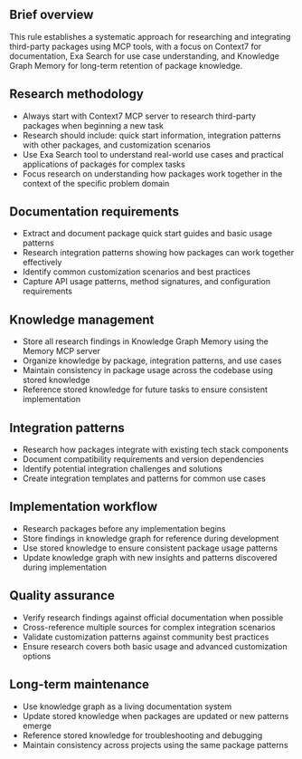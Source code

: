 ## Brief overview
This rule establishes a systematic approach for researching and integrating third-party packages using MCP tools, with a focus on Context7 for documentation, Exa Search for use case understanding, and Knowledge Graph Memory for long-term retention of package knowledge.

## Research methodology
  - Always start with Context7 MCP server to research third-party packages when beginning a new task
  - Research should include: quick start information, integration patterns with other packages, and customization scenarios
  - Use Exa Search tool to understand real-world use cases and practical applications of packages for complex tasks
  - Focus research on understanding how packages work together in the context of the specific problem domain

## Documentation requirements
  - Extract and document package quick start guides and basic usage patterns
  - Research integration patterns showing how packages can work together effectively
  - Identify common customization scenarios and best practices
  - Capture API usage patterns, method signatures, and configuration requirements

## Knowledge management
  - Store all research findings in Knowledge Graph Memory using the Memory MCP server
  - Organize knowledge by package, integration patterns, and use cases
  - Maintain consistency in package usage across the codebase using stored knowledge
  - Reference stored knowledge for future tasks to ensure consistent implementation

## Integration patterns
  - Research how packages integrate with existing tech stack components
  - Document compatibility requirements and version dependencies
  - Identify potential integration challenges and solutions
  - Create integration templates and patterns for common use cases

## Implementation workflow
  - Research packages before any implementation begins
  - Store findings in knowledge graph for reference during development
  - Use stored knowledge to ensure consistent package usage patterns
  - Update knowledge graph with new insights and patterns discovered during implementation

## Quality assurance
  - Verify research findings against official documentation when possible
  - Cross-reference multiple sources for complex integration scenarios
  - Validate customization patterns against community best practices
  - Ensure research covers both basic usage and advanced customization options

## Long-term maintenance
  - Use knowledge graph as a living documentation system
  - Update stored knowledge when packages are updated or new patterns emerge
  - Reference stored knowledge for troubleshooting and debugging
  - Maintain consistency across projects using the same package patterns
